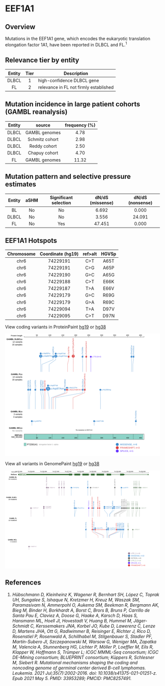 # EEF1A1
## Overview
Mutations in the EEF1A1 gene, which encodes the eukaryotic translation elongation factor 1A1, have been reported in DLBCL and FL.<sup>1</sup> 

## Relevance tier by entity

|Entity|Tier|Description                           |
|:------:|:----:|--------------------------------------|
|DLBCL |1   |high-confidence DLBCL gene            |
|FL    |2   |relevance in FL not firmly established|

## Mutation incidence in large patient cohorts (GAMBL reanalysis)

|Entity|source        |frequency (%)|
|:------:|:--------------:|:-------------:|
|DLBCL |GAMBL genomes | 4.78        |
|DLBCL |Schmitz cohort| 2.98        |
|DLBCL |Reddy cohort  | 2.50        |
|DLBCL |Chapuy cohort | 4.70        |
|FL    |GAMBL genomes |11.32        |

## Mutation pattern and selective pressure estimates

|Entity|aSHM|Significant selection|dN/dS (missense)|dN/dS (nonsense)|
|:------:|:----:|:---------------------:|:----------------:|:----------------:|
|BL    |No  |No                   | 6.692          | 0.000          |
|DLBCL |No  |No                   | 3.556          |24.091          |
|FL    |No  |Yes                  |47.451          | 0.000          |

 ## EEF1A1 Hotspots

| Chromosome |Coordinate (hg19) | ref>alt | HGVSp | 
| :---:| :---: | :--: | :---: |
|chr6|74229191|C>T|A65T|
|chr6|74229191|C>G|A65P|
|chr6|74229190|G>C|A65G|
|chr6|74229188|C>T|E66K|
|chr6|74229187|T>A|E66V|
|chr6|74229179|G>C|R69G|
|chr6|74229179|G>A|R69C|
| chr6 | 74229094 | T>A | D97V |
| chr6 | 74229095 | C>T | D97N |


View coding variants in ProteinPaint [hg19](https://morinlab.github.io/LLMPP/GAMBL/EEF1A1_protein.html)  or [hg38](https://morinlab.github.io/LLMPP/GAMBL/EEF1A1_protein_hg38.html)

![image](images/proteinpaint/EEF1A1_NM_001402.svg)

View all variants in GenomePaint [hg19](https://morinlab.github.io/LLMPP/GAMBL/EEF1A1.html)  or [hg38](https://morinlab.github.io/LLMPP/GAMBL/EEF1A1_hg38.html)

![image](images/proteinpaint/EEF1A1.svg)

## References
1. *Hübschmann D, Kleinheinz K, Wagener R, Bernhart SH, López C, Toprak UH, Sungalee S, Ishaque N, Kretzmer H, Kreuz M, Waszak SM, Paramasivam N, Ammerpohl O, Aukema SM, Beekman R, Bergmann AK, Bieg M, Binder H, Borkhardt A, Borst C, Brors B, Bruns P, Carrillo de Santa Pau E, Claviez A, Doose G, Haake A, Karsch D, Haas S, Hansmann ML, Hoell JI, Hovestadt V, Huang B, Hummel M, Jäger-Schmidt C, Kerssemakers JNA, Korbel JO, Kube D, Lawerenz C, Lenze D, Martens JHA, Ott G, Radlwimmer B, Reisinger E, Richter J, Rico D, Rosenstiel P, Rosenwald A, Schillhabel M, Stilgenbauer S, Stadler PF, Martín-Subero JI, Szczepanowski M, Warsow G, Weniger MA, Zapatka M, Valencia A, Stunnenberg HG, Lichter P, Möller P, Loeffler M, Eils R, Klapper W, Hoffmann S, Trümper L; ICGC MMML-Seq consortium; ICGC DE-Mining consortium; BLUEPRINT consortium; Küppers R, Schlesner M, Siebert R. Mutational mechanisms shaping the coding and noncoding genome of germinal center derived B-cell lymphomas. Leukemia. 2021 Jul;35(7):2002-2016. doi: 10.1038/s41375-021-01251-z. Epub 2021 May 5. PMID: 33953289; PMCID: PMC8257491.*
